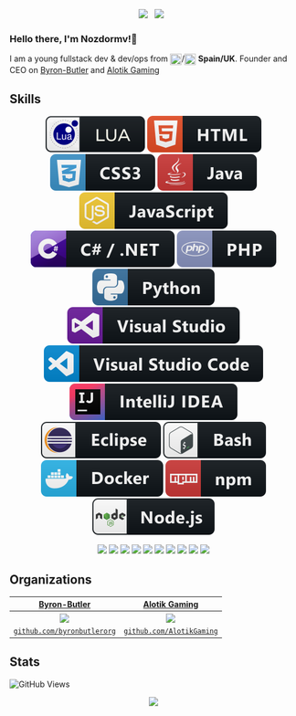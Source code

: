 <p align='center'>
<a href="https://twitter.com/nozdormv"><img height="64" src="https://cdn4.iconfinder.com/data/icons/social-media-icons-the-circle-set/48/twitter_circle-512.png"></a>&nbsp;&nbsp;
<a href="https://instagram.com/nozdormv"><img height="64" src="https://cdn4.iconfinder.com/data/icons/social-messaging-ui-color-shapes-2-free/128/social-instagram-new-circle-256.png"></a>&nbsp;&nbsp;
</p>  

### Hello there, I'm Nozdormv!👋

I am a young fullstack dev & dev/ops from <img width="20" height="20" align="center" src="https://emojipedia-us.s3.dualstack.us-west-1.amazonaws.com/thumbs/120/apple/325/flag-spain_1f1ea-1f1f8.png">/<img width="20" height="20" align="center" src="https://emojipedia-us.s3.dualstack.us-west-1.amazonaws.com/thumbs/120/apple/325/flag-united-kingdom_1f1ec-1f1e7.png"> **Spain/UK**. Founder and CEO on <a href="https://github.com/byronbutlerorg">Byron-Butler</a> and <a href="https://github.com/AlotikGaming">Alotik Gaming</a>

## Skills

   <p align="center">
      <img src="https://github.com/YisusOnDev/YisusOnDev/raw/8659315da5ae39e2635e7d2c1e2a6317163e3c72/lua.svg" />
      <img src="https://github.com/MikeCodesDotNET/ColoredBadges/raw/master/svg/dev/languages/html.svg" />
      <img src="https://github.com/MikeCodesDotNET/ColoredBadges/raw/master/svg/dev/languages/css3.svg" />
      <img src="https://github.com/MikeCodesDotNET/ColoredBadges/raw/master/svg/dev/languages/java.svg" />
      <img src="https://github.com/MikeCodesDotNET/ColoredBadges/raw/master/svg/dev/languages/js.svg" />
      <img src="https://github.com/MikeCodesDotNET/ColoredBadges/blob/master/svg/dev/languages/csharp_dotnet.svg" />
      <img src="https://github.com/MikeCodesDotNET/ColoredBadges/raw/master/svg/dev/languages/php.svg" alt="php" style="max-width: 100%;">
      <img src="https://github.com/MikeCodesDotNET/ColoredBadges/blob/master/svg/dev/languages/python.svg" />
      <img src="https://github.com/MikeCodesDotNET/ColoredBadges/raw/master/svg/dev/tools/visualstudio.svg" />
      <img src="https://github.com/MikeCodesDotNET/ColoredBadges/raw/master/svg/dev/tools/visualstudio_code.svg" />
      <img src="https://github.com/MikeCodesDotNET/ColoredBadges/blob/master/svg/dev/tools/jetbrains_intellij.svg" />
      <img src="https://github.com/MikeCodesDotNET/ColoredBadges/blob/master/svg/dev/tools/eclipse.svg" />
      <img src="https://github.com/MikeCodesDotNET/ColoredBadges/raw/master/svg/dev/tools/bash.svg" />
      <img src="https://github.com/MikeCodesDotNET/ColoredBadges/raw/master/svg/dev/tools/docker.svg" />
      <img src="https://github.com/MikeCodesDotNET/ColoredBadges/blob/master/svg/dev/services/npm.svg" />
      <img src="https://github.com/MikeCodesDotNET/ColoredBadges/raw/master/svg/dev/frameworks/nodejs.svg" alt="nodejs" style="max-width: 100%;">
   </p>
   
   <p align="center">
      <img src="https://raw.githubusercontent.com/sammwyy/sammwyy/master/skills/apache.png" height="42px" style="max-width: 100%;">
      <img src="https://raw.githubusercontent.com/sammwyy/sammwyy/master/skills/cloudflare.png" height="42px" style="max-width: 100%;">
      <img src="https://raw.githubusercontent.com/sammwyy/sammwyy/master/skills/electron.png" height="42px" style="max-width: 100%;">
      <img src="https://raw.githubusercontent.com/sammwyy/sammwyy/master/skills/mongo.png" height="42px" style="max-width: 100%;">
      <img src="https://raw.githubusercontent.com/sammwyy/sammwyy/master/skills/mariadb.png" height="42px" style="max-width: 100%;">
      <img src="https://raw.githubusercontent.com/sammwyy/sammwyy/master/skills/mysql.png" height="42px" style="max-width: 100%;">
      <img src="https://raw.githubusercontent.com/sammwyy/sammwyy/master/skills/react.png" height="42px" style="max-width: 100%;">
      <img src="https://raw.githubusercontent.com/sammwyy/sammwyy/master/skills/sql.png" height="42px" style="max-width: 100%;">
      <img src="https://imgs.search.brave.com/Z5F5Pk7C9LvEvhP1QK9ZmJSKcXRl0H21zjKARFyfI6Y/rs:fit:512:512:1/g:ce/aHR0cHM6Ly9wbmdp/bWFnZS5uZXQvd3At/Y29udGVudC91cGxv/YWRzLzIwMTgvMDYv/dW5pdHktbG9nby13/aGl0ZS1wbmctNS5w/bmc" height="42px" style="max-width: 100%; color: white;">
      <img src="https://imgs.search.brave.com/wTp5WbKx1j9-K33IoBkRiBzDz7Ebr3YVHWrwXoyXEtI/rs:fit:1125:1200:1/g:ce/aHR0cHM6Ly9hc2hl/c29mY3JlYXRpb24u/d2lraS9pbWFnZXMv/OC84My91bnJlYWwt/ZW5naW5lLWxvZ28u/cG5n" height="42px" style="max-width: 100%;">
   </p>
   
## Organizations 

<table align="center">
<thead>
<tr>
<th align="center"><a href="https://github.com/byronbutlerorg"><strong>Byron-Butler</strong></a></th>
<th align="center"><a href="https://github.com/AlotikGaming"><strong>Alotik Gaming</strong></a></th>
</tr>
</thead>
<tbody>
<tr>
<td align="center"><a target="_blank" rel="noopener noreferrer nofollow" href="https://avatars.githubusercontent.com/u/113119296?s=200&v=4"><img align="center" src="https://avatars.githubusercontent.com/u/113119296?s=200&v=4" height="100px" style="max-width: 100%;"></a></td>
<td align="center"><a target="_blank" rel="noopener noreferrer nofollow" href="https://avatars.githubusercontent.com/u/113121168?s=200&v=4"><img align="center" src="https://avatars.githubusercontent.com/u/113121168?s=200&v=4" height="100px" style="max-width: 100%;"></a></td>
</tr>
<tr>
<td align="center"><a href="http://github.com/byronbutlerorg"><code>github.com/byronbutlerorg</code></a></td>
<td align="center"><a href="http://github.com/AlotikGaming"><code>github.com/AlotikGaming</code></a></td>
</tr>
</tbody>
</table>
   
## Stats   

   ![GitHub Views](https://komarev.com/ghpvc/?username=nozdormv)

   <p align="center">
      <img width="45%" src="https://github-readme-stats.vercel.app/api?username=Nozdormv&layout=compact&theme=react&hide_border=true&count_private=true&show_icons=true"/>
   </p>
   
